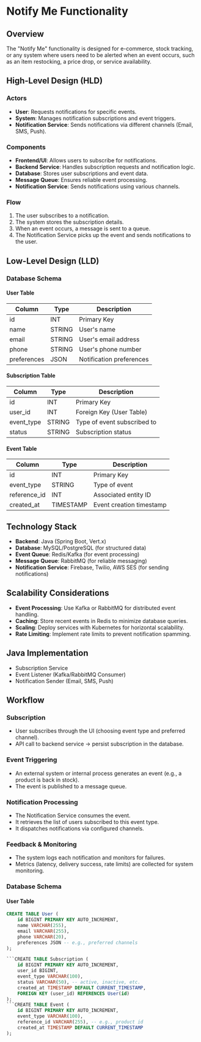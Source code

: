 # Notify Me Functionality

## Overview
The "Notify Me" functionality is designed for e-commerce, stock tracking, or any system where users need to be alerted when an event occurs, such as an item restocking, a price drop, or service availability.

## High-Level Design (HLD)

### **Actors**
- **User**: Requests notifications for specific events.
- **System**: Manages notification subscriptions and event triggers.
- **Notification Service**: Sends notifications via different channels (Email, SMS, Push).

### **Components**
- **Frontend/UI**: Allows users to subscribe for notifications.
- **Backend Service**: Handles subscription requests and notification logic.
- **Database**: Stores user subscriptions and event data.
- **Message Queue**: Ensures reliable event processing.
- **Notification Service**: Sends notifications using various channels.

### **Flow**
1. The user subscribes to a notification.
2. The system stores the subscription details.
3. When an event occurs, a message is sent to a queue.
4. The Notification Service picks up the event and sends notifications to the user.

## Low-Level Design (LLD)

### **Database Schema**

#### **User Table**
| Column    | Type    | Description                |
|-----------|--------|----------------------------|
| id        | INT    | Primary Key                |
| name      | STRING | User's name                |
| email     | STRING | User's email address       |
| phone     | STRING | User's phone number        |
| preferences | JSON | Notification preferences   |

#### **Subscription Table**
| Column    | Type    | Description                |
|-----------|--------|----------------------------|
| id        | INT    | Primary Key                |
| user_id   | INT    | Foreign Key (User Table)   |
| event_type | STRING | Type of event subscribed to |
| status    | STRING | Subscription status        |

#### **Event Table**
| Column      | Type    | Description                |
|------------|--------|----------------------------|
| id         | INT    | Primary Key                |
| event_type | STRING | Type of event              |
| reference_id | INT  | Associated entity ID       |
| created_at | TIMESTAMP | Event creation timestamp |

## **Technology Stack**
- **Backend**: Java (Spring Boot, Vert.x)
- **Database**: MySQL/PostgreSQL (for structured data)
- **Event Queue**: Redis/Kafka (for event processing)
- **Message Queue**: RabbitMQ (for reliable messaging)
- **Notification Service**: Firebase, Twilio, AWS SES (for sending notifications)

## **Scalability Considerations**
- **Event Processing**: Use Kafka or RabbitMQ for distributed event handling.
- **Caching**: Store recent events in Redis to minimize database queries.
- **Scaling**: Deploy services with Kubernetes for horizontal scalability.
- **Rate Limiting**: Implement rate limits to prevent notification spamming.

## **Java Implementation**
- Subscription Service
- Event Listener (Kafka/RabbitMQ Consumer)
- Notification Sender (Email, SMS, Push)

## Workflow

### Subscription
- User subscribes through the UI (choosing event type and preferred channel).
- API call to backend service → persist subscription in the database.

### Event Triggering
- An external system or internal process generates an event (e.g., a product is back in stock).
- The event is published to a message queue.

### Notification Processing
- The Notification Service consumes the event.
- It retrieves the list of users subscribed to this event type.
- It dispatches notifications via configured channels.

### Feedback & Monitoring
- The system logs each notification and monitors for failures.
- Metrics (latency, delivery success, rate limits) are collected for system monitoring.

### Database Schema

#### User Table
```sql
CREATE TABLE User (
    id BIGINT PRIMARY KEY AUTO_INCREMENT,
    name VARCHAR(255),
    email VARCHAR(255),
    phone VARCHAR(20),
    preferences JSON -- e.g., preferred channels
);

```CREATE TABLE Subscription (
    id BIGINT PRIMARY KEY AUTO_INCREMENT,
    user_id BIGINT,
    event_type VARCHAR(100),
    status VARCHAR(50), -- active, inactive, etc.
    created_at TIMESTAMP DEFAULT CURRENT_TIMESTAMP,
    FOREIGN KEY (user_id) REFERENCES User(id)
);
```CREATE TABLE Event (
    id BIGINT PRIMARY KEY AUTO_INCREMENT,
    event_type VARCHAR(100),
    reference_id VARCHAR(255), -- e.g., product id
    created_at TIMESTAMP DEFAULT CURRENT_TIMESTAMP
);



